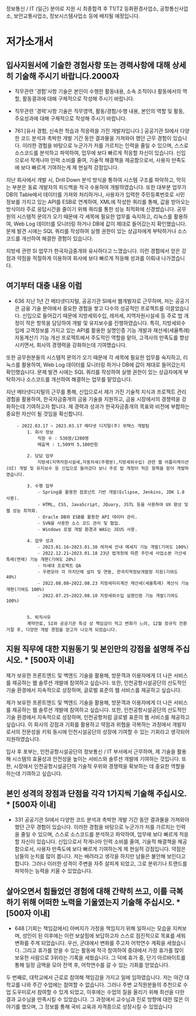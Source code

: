 

정보통신 / IT (일근) 분야로 지원 시 최종합격 후 T1/T2 등화환경사업소, 공항통신사업소, 보안교통사업소, 정보시스템사업소 등에 배치될 예정입니다.

# 저가소개서
## 입사지원서에 기술한 경험사항 또는 경력사항에 대해 상세히 기술해 주시기 바랍니다.2000자
- 직무관련 '경험'사항 기술은 본인이 수행한 활동내용, 소속 조직이나 활동에서의 역할, 활동결과에 대해 구체적으로 작성해 주시기 바랍니다.
- 직무관련 '경력'사항 기술은 직무영역, 활동/경험/수행 내용, 본인의 역할 및 활동, 주요성과에 대해 구체적으로 작성해 주시기 바랍니다.

- 761
[유사 경험, 신속한 학습과 적응력을 가진 개발자입니다.]
공공기관 SI에서 다양한 코드 분석과 촉박한 개발 기간 동안 결과물을 가져와야 했던 근무 경험이 있습니다. 이러한 경험을 바탕으로 누군가가 저를 가르치는 인력을 줄일 수 있으며, 스스로 소스코드를 분석하고 파악하여, 업무에 보다 빠르게 적응할 자신이 있습니다. 신입으로서 작게나마 인력 소비를 줄여, 기술적 해결책을 제공함으로서, 사용자 만족도에 보다 빠르게 기여하는게 제 현실적 강점입니다.

지난 회사에서 개발 시, Drill Down 분석 방식을 통하여 시스템 구조를 파악하고, 막히는 부분은 동료 개발자의 피드백을 적극 수용하여 개발하였습니다. 또한 대부분 업무가 DB의 Table에서 데이터를 가져와 처리하거나, 사용자가 입력한 주민등록번호로 시민 정보를 가지고 있는 API를 ESB로 연계하여, XML에 작성한 쿼리를 통해, 값을 받아오는 방식이라 주로 응답시간을 줄이기 위해 쿼리를 통한 성능 최적화에 신경썼습니다. 공무원의 시스템적 문의가 오기 때문에 각 세목에 필요한 업무를 숙지하고, 리눅스를 활용하여, Web Log 데이터를 모니터링 하거나 DB에 값이 제대로 들어갔는지 확인했습니다. 문제 발견 시에는 SQL 쿼리를 작성하여 실행 권한이 있는 상급자에게 부탁하거나 소스코드를 개선하여 해결한 경험이 있습니다.

지방세 관련 SI 업무가 한국자금중개와 유사하다고 느꼈습니다. 이런 경험에서 얻은 강점과 약점을 적절하게 이용하여 회사에 보다 빠르게 적응해 성과를 이뤄내 나가겠습니다.


## 여기부터 대충 내용 이럼
- 636
지난 1년 간 메타넷디지털, 공공기관 SI에서 웹개발자로 근무하며, 저는 공공기관 금융 기술 분야에서 중요한 경험을 쌓고 다수의 성공적인 프로젝트를 이끌었습니다. 신입으로 들어갔기 때문에 지방세외수입, 레저세, 지역자원시설세 등 주로 법 개정이 적은 항목을 담당하여 개발 및 유지보수를 진행하였습니다. 특히, 지방세외수입에 고객정보를 가지고 있는 API를 활용한 실명인증 기능 개발과 재산세(세율특례) 자동계산기 기능 개선 프로젝트에서 주도적인 역할을 맡아, 고객사의 만족도를 향상시키면서, 회사의 경쟁력을 강화하는데 기여했습니다.

또한 공무원분들의 시스템적 문의가 오기 때문에 각 세목에 필요한 업무를 숙지하고, 리눅스를 활용하여, Web Log 데이터를 모니터링 하거나 DB에 값이 제대로 들어갔는지 확인했습니다. 문제 발견 시에는 SQL 쿼리를 작성하여 실행 권한이 있는 상급자에게 부탁하거나 소스코드를 개선하여 해결하는 업무를 맡았습니다.

지난 메타넷디지털의 근무를 통해, 신입으로서 제가 가진 기술적 지식과 프로젝트 관리 경험을 활용하여, 한국자금중개의 금융 기술을 지원하고, 금융 시장에서의 경쟁력을 강화하는데 기여하고자 합니다. 제 경력과 성과가 한국자금중개의 목표와 비전에 부합하는 중요한 자산이 될 것임을 확신합니다.

        - 2022.03.17 ~ 2023.03.17 메타넷 디지털(주) 위택스 개발팀
            1. 회사 정보
                직원 수 : 536명/1200명
                메츨액 : 1,509억 5,100만원

            2. 당담 업무
                지방세(지역자원시설세,자동차세(주행분),지방세외수입) 관련 웹 어플리케이션(UI) 개발 및 유지보수 등 신입으로 들어갔다 보니 주로 법 개정이 적은 항목을 맡아 개발하였습니다.

            3. 수행 업무
                - Spring을 활용한 컴포넌트 기반 개발(Eclipse, Jenkins, JDK 1.8 사용).
                - HTML, CSS, JavaScript, JQuary, JSTL 등을 사용하여 UX 향상 및 웹 성능 최적화.
                - Oracle DB와 ESB를 활용한 API 데이터 관리.
                - SVN을 사용한 소스 코드 관리 및 협업.
                - Windows 로컬 개발 환경과 WAS는 JEUS 사용.

            4. 업무 성과
                - 2023.01.16~2023.01.30 레저세 안내 메세지 기능 개발(기여도 100%)
                - 2022.12.21~2023.01.18 23년 법개정에 따른 주민세 사업소본 가산세 특례(면제) 기능 개편(기여도 20%)
                - 차세대 프로젝트 QA
                - 우편모아 각 자치단체 설치 및 연동, 한국지역정보개발원 지원(기여도 40%)
                - 2022.08.08~2022.08.23 지방세미리계산 재산세(세율특례) 계산식 기능 개편(기여도 100%)
                - 2022.07.25~2022.08.10 지방세외수입 실명인증 기능 개발(기여도 100%)
                

            5. 퇴직사유 
            계약만료, SI와 공공기관 특성 상 책임감이 적고 변화가 느려, 12월 정규직 전환 거절 후, 다양한 개발 경험을 얻고자 나오게 되었습니다.



## 지원 직무에 대한 지원동기 및 본인만의 강점을 설명해 주십시오. * [500자 이내]
제가 보유한 프론트엔드 및 백엔드 기술을 활용해, 방문객과 이용자에게 더 나은 서비스를 제공하는 웹 솔루션 개발에 참여하고 싶습니다. 또한, 인천공항시설공단의 선도적인 기술 환경에서 지속적으로 성장하며, 글로벌 표준의 웹 서비스를 제공하고 싶습니다.


제가 보유한 프론트엔드 및 백엔드 기술을 활용해, 방문객과 이용자에게 더 나은 서비스를 제공하는 웹 솔루션 개발에 참여하고 싶습니다. 또한, 인천공항시설공단의 선도적인 기술 환경에서 지속적으로 성장하며, 인천공항처럼 글로벌 표준의 웹 서비스를 제공하고 싶습니다. 이 회사의 강점과 기회를 활용하고 약점과 위협을 극복하는 과정에서 개발자로서의 전문성을 키워 동시에 인천시설공단의 성장에 기여할 수 있는 기회라고 생각되어 지원하였습니다.

입사 후 포부는, 인천공항시설공단의 정보통신 / IT 부서에서 근무하며, 제 기술을 활용해 시스템의 효율성과 안전성을 높이는 서비스와 솔루션 개발에 기여하는 것입니다. 또한, 시장에서 인천공항시설공단의 기술적 우위와 경쟁력을 확보하는 데 중요한 역할을 하는데 기여하고 싶습니다.


## 본인 성격의 장점과 단점을 각각 1가지씩 기술해 주십시오. * [500자 이내]
- 331
공공기관 SI에서 다양한 코드 분석과 촉박한 개발 기간 동안 결과물을 가져와야 했던 근무 경험이 있습니다. 이러한 경험을 바탕으로 누군가가 저를 가르치는 인력을 줄일 수 있으며, 스스로 소스코드를 분석하고 파악하여, 업무에 보다 빠르게 적응할 자신이 있습니다. 신입으로서 작게나마 인력 소비를 줄여, 기술적 해결책을 제공함으로서, 사용자 만족도에 보다 빠르게 기여하는게 제 현실적 강점입니다.
약점은 남들의 눈치를 많이 봅니다. 저는 배려라고 생각을 하지만 남들은 불안해 보인다고 합니다. 그러나 이러한 성격이 주변을 자주 살피게 되었고, 그로 분위기나 트랜드를 파악하는 능력을 키울 수 있었습니다.


## 살아오면서 힘들었던 경험에 대해 간략히 쓰고, 이를 극복하기 위해 어떠한 노력을 기울였는지 기술해 주십시오. * [500자 이내]

- 648
[기회는 책임감에서]
아버지가 가정을 책임지기 위해 일하시는 모습을 지켜보며, 성인이 된 이후에는 이런 보살핌에 보답하고자 스스로 점진적으로 목표를 세워 변화를 주게 되었습니다.
우선, 군대에서 변화를 주고자 어학연수 계획을 세웠습니다. 그리고 휴가를 얻을 수 있는 활동에 적극 참여하여 중대에서 가장 휴가를 많이 보유한 사람으로 3위라는 기록을 세웠습니다. 그 덕에 휴가 중, 단기 아르바이트를 통해 일정 금액을 모아 전역 후, 어학연수를 갈 수 있는 기회를 얻었습니다.

두 번째로, 대학교에서 근로로 참여해 책임감을 가지고 일에 임하였습니다. 저는 야간 대학교를 나와 주간 수업에는 참여할 수 없습니다. 그러나 주변 교직원분들의 추천으로 수업 도우미로서 참여할 수 있게 되었고, 이후에는 수업의 질을 올리기 위해 최선을 다한 결과 교수님을 만족시킬 수 있었습니다. 그 과정에서 교수님과 진로 방향에 대한 많은 이야기를 했으며, 그 정보를 통해 국비 교육과 자격증으로 성장시킬 수 있었습니다